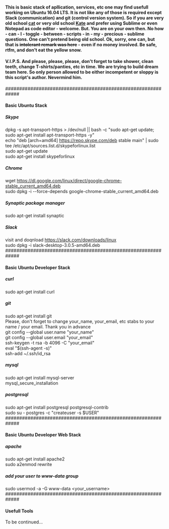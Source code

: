 #### This is basic stack of apllication, services, etc one may find usefull working on Ubuntu 16.04 LTS. It is not like any of those is required except Slack (communication) and git (control version system). So if you are very old school [cat](https://www.urbandictionary.com/define.php?term=Cat&defid=668457) or very old school [Kate](https://www.urbandictionary.com/define.php?term=Kate) and prefer using Sublime or even Notepad as code editor - welcome. But. You are on your own then. No how - can - I - toggle - between - scripts - in - my - precious - sublime questions. One can't pretend being old school. Ok, sorry, one can, but that is <s>intolerant remark was here</s> - even if no money involved. Be safe, rtfm, and don't eat the yellow snow.
#### V.I.P.S. And please, please, please, don't forget to take shower, clean teeth, change T-shirts/panties, etc in time. We are trying to build dream team here. So only person allowed to be either incompetent or sloppy is this script's author. Nevermind him.
#############################################################
#### Basic Ubuntu Stack ####
##### Skype
dpkg -s apt-transport-https > /dev/null || bash -c "sudo apt-get update; sudo apt-get install apt-transport-https -y"  
echo "deb [arch=amd64] https://repo.skype.com/deb stable main" | sudo tee /etc/apt/sources.list.d/skypeforlinux.list  
sudo apt-get update  
sudo apt-get install skypeforlinux
##### Chrome
wget https://dl.google.com/linux/direct/google-chrome-stable_current_amd64.deb  
sudo dpkg -i --force-depends google-chrome-stable_current_amd64.deb
##### Synaptic package manager
sudo apt-get install synaptic
##### Slack
visit and doqnload https://slack.com/downloads/linux  
sudo dpkg -i slack-desktop-3.0.5-amd64.deb  
#############################################################
#### Basic Ubuntu Developer Stack ###
##### curl
sudo apt-get install curl
##### git
sudo apt-get install git  
Please, don't forget to change your_name, your_email, etc stabs to your name / your email. Thank you in advance  
git config --global user.name "your_name"  
git config --global user.email "your_email"  
ssh-keygen -t rsa -b 4096 -C "your_email"  
eval "$(ssh-agent -s)"  
ssh-add ~/.ssh/id_rsa
##### mysql
sudo apt-get install mysql-server  
mysql_secure_installation
##### postgresql
sudo apt-get install postgresql postgresql-contrib  
sudo su - postgres -c "createuser -s $USER"  
#############################################################
#### Basic Ubuntu Developer Web Stack ###
##### apache
sudo apt-get install apache2  
sudo a2enmod rewrite
##### add your user to www-data group
sudo usermod -a -G www-data <your_username>
#############################################################
#### Usefull Tools ###

To be continued...


